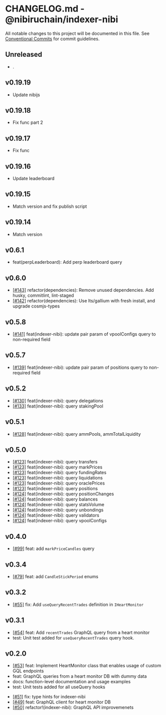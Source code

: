 # CHANGELOG.md - @nibiruchain/indexer-nibi

All notable changes to this project will be documented in this file.
See [Conventional Commits](https://conventionalcommits.org) for commit guidelines.

## Unreleased

- .

## v0.19.19

- Update nibijs

## v0.19.18

- Fix func part 2

## v0.19.17

- Fix func

## v0.19.16

- Update leaderboard

## v0.19.15

- Match version and fix publish script

## v0.19.14

- Match version

## v0.6.1

- feat(perpLeaderboard): Add perp leaderboard query

## v0.6.0

- [[#143]](https://github.com/NibiruChain/ts-sdk/pull/143) refactor(dependencies): Remove unused dependencies. Add husky, commitlint, lint-staged
- [[#142]](https://github.com/NibiruChain/ts-sdk/pull/142) refactor(dependencies): Use lts/gallium with fresh install, and upgrade cosmjs-types

## v0.5.8

- [[#141]](https://github.com/NibiruChain/ts-sdk/pull/141) feat(indexer-nibi): update pair param of vpoolConfigs query to non-required field

## v0.5.7

- [[#139]](https://github.com/NibiruChain/ts-sdk/pull/139) feat(indexer-nibi): update pair param of positions query to non-required field

## v0.5.2

- [[#130]](https://github.com/NibiruChain/ts-sdk/pull/130) feat(indexer-nibi): query delegations
- [[#133]](https://github.com/NibiruChain/ts-sdk/pull/133) feat(indexer-nibi): query stakingPool

## v0.5.1

- [[#128]](https://github.com/NibiruChain/ts-sdk/pull/128) feat(indexer-nibi): query ammPools, ammTotalLiquidity

## v0.5.0

- [[#123]](https://github.com/NibiruChain/ts-sdk/pull/123) feat(indexer-nibi): query transfers
- [[#123]](https://github.com/NibiruChain/ts-sdk/pull/123) feat(indexer-nibi): query markPrices
- [[#123]](https://github.com/NibiruChain/ts-sdk/pull/123) feat(indexer-nibi): query fundingRates
- [[#123]](https://github.com/NibiruChain/ts-sdk/pull/123) feat(indexer-nibi): query liquidations
- [[#123]](https://github.com/NibiruChain/ts-sdk/pull/123) feat(indexer-nibi): query oraclePrices
- [[#123]](https://github.com/NibiruChain/ts-sdk/pull/123) feat(indexer-nibi): query positions
- [[#124]](https://github.com/NibiruChain/ts-sdk/pull/124) feat(indexer-nibi): query positionChanges
- [[#124]](https://github.com/NibiruChain/ts-sdk/pull/124) feat(indexer-nibi): query balances
- [[#124]](https://github.com/NibiruChain/ts-sdk/pull/124) feat(indexer-nibi): query statsVolume
- [[#124]](https://github.com/NibiruChain/ts-sdk/pull/124) feat(indexer-nibi): query unbondings
- [[#124]](https://github.com/NibiruChain/ts-sdk/pull/124) feat(indexer-nibi): query validators
- [[#124]](https://github.com/NibiruChain/ts-sdk/pull/124) feat(indexer-nibi): query vpoolConfigs

## v0.4.0

- [[#99]](https://github.com/NibiruChain/ts-sdk/pull/99) feat: add `markPriceCandles` query

## v0.3.4

- [[#79]](https://github.com/NibiruChain/ts-sdk/pull/79) feat: add `CandleStickPeriod` enums

## v0.3.2

- [[#55]](https://github.com/NibiruChain/ts-sdk/pull/54) fix: Add `useQueryRecentTrades` definition in `IHeartMonitor`

## v0.3.1

- [[#54]](https://github.com/NibiruChain/ts-sdk/pull/54) feat: Add `recentTrades` GraphQL query from a heart monitor
- test: Unit test added for `useQueryRecentTrades` query hook.

## v0.2.0

- [[#53]](https://github.com/NibiruChain/ts-sdk/pull/53) feat: Implement HeartMonitor class that enables usage of custom GQL endpoints
- feat: GraphQL queries from a heart monitor DB with dummy data
- docs: function-level documentation and usage examples
- test: Unit tests added for all useQuery hooks

* [[#51]](https://github.com/NibiruChain/ts-sdk/pull/51) fix: type hints for indexer-nibi
* [[#49]](https://github.com/NibiruChain/ts-sdk/pull/49) feat: GraphQL client for heart monitor DB
* [[#50]](https://github.com/NibiruChain/ts-sdk/pull/50) refactor!(indexer-nibi): GraphQL API improvemenets
